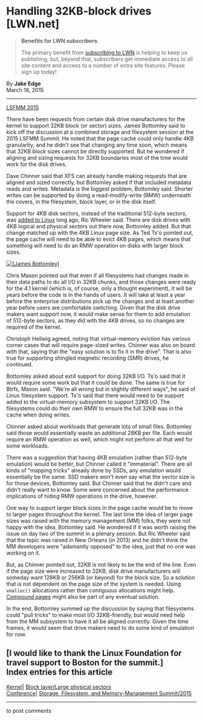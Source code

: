 # Handling 32KB-block drives [LWN.net]

> **Benefits for LWN subscribers**
> 
> The primary benefit from [subscribing to LWN](/Promo/nst-nag5/subscribe) is helping to keep us publishing, but, beyond that, subscribers get immediate access to all site content and access to a number of extra site features. Please sign up today! 

By **Jake Edge**  
March 18, 2015 

* * *

[LSFMM 2015](/Articles/lsfmm2015/)

There have been requests from certain disk drive manufacturers for the kernel to support 32KB block (or sector) sizes, James Bottomley said to kick off the discussion at a combined storage and filesystem session at the 2015 LSFMM Summit. He noted that the page cache could only handle 4KB granularity, and he didn't see that changing any time soon, which means that 32KB block sizes cannot be directly supported. But he wondered if aligning and sizing requests for 32KB boundaries most of the time would work for the disk drives. 

Dave Chinner said that XFS can already handle making requests that are aligned and sized correctly, but Bottomley asked if that included metadata reads and writes. Metadata is the biggest problem, Bottomley said. Shorter writes can be supported by doing a read-modify-write (RMW) underneath the covers, in the filesystem, block layer, or in the disk itself. 

Support for 4KB disk sectors, instead of the traditional 512-byte sectors, was [added to Linux](/Articles/322777/) long ago, Ric Wheeler said. There are disk drives with 4KB logical and physical sectors out there now, Bottomley added. But that change matched up with the 4KB Linux page size. As Ted Ts'o pointed out, the page cache will need to be able to evict 4KB pages, which means that something will need to do an RMW operation on disks with larger block sizes. 

[ ![\[James Bottomley\]](https://static.lwn.net/images/2015/lsf-bottomley-sm.jpg) ](/Articles/637032/)

Chris Mason pointed out that even if all filesystems had changes made in their data paths to do all I/O in 32KB chunks, and those changes were ready for the 4.1 kernel (which is, of course, only a thought experiment), it will be years before the code is in the hands of users. It will take at least a year before the enterprise distributions pick up the changes and at least another year before users are comfortable switching. Given that the disk drive makers want support now, it would make sense for them to add emulation of 512-byte sectors, as they did with the 4KB drives, so no changes are required of the kernel. 

Christoph Hellwig agreed, noting that virtual-memory eviction has various corner cases that will require page-sized writes. Chinner was also on board with that, saying that the "easy solution is to fix it in the drive". That is also true for supporting shingled magnetic recording (SMR) drives, he continued. 

Bottomley asked about ext4 support for doing 32KB I/O. Ts'o said that it would require some work but that it could be done. The same is true for Btrfs, Mason said. "We're all wrong but in slightly different ways", he said of Linux filesystem support. Ts'o said that there would need to be support added to the virtual-memory subsystem to support 32KB I/O. The filesystems could do their own RMW to ensure the full 32KB was in the cache when doing writes. 

Chinner asked about workloads that generate lots of small files. Bottomley said those would essentially waste an additional 28KB per file. Each would require an RMW operation as well, which might not perform all that well for some workloads. 

There was a suggestion that having 4KB emulation (rather than 512-byte emulation) would be better, but Chinner called it "immaterial". There are all kinds of "mapping tricks" already done by SSDs, any emulation would essentially be the same. SSD makers won't even say what the sector size is for those devices, Bottomley said. But Chinner said that he didn't care and didn't really want to know. Some were concerned about the performance implications of hiding RMW operations in the drive, however. 

One way to support larger block sizes in the page cache would be to move to larger pages throughout the kernel. The last time the idea of larger page sizes was raised with the memory management (MM) folks, they were not happy with the idea, Bottomley said. He wondered if it was worth raising the issue on day two of the summit in a plenary session. But Ric Wheeler said that the topic was raised in New Orleans (in 2013) and he didn't think the MM developers were "adamantly opposed" to the idea, just that no one was working on it. 

But, as Chinner pointed out, 32KB is not likely to be the end of the line. Even if the page size were increased to 32KB, disk drive manufacturers will someday want 128KB or 256KB (or beyond) for the block size. So a solution that is not dependent on the page size of the system is needed. Using `vmalloc()` allocations rather than contiguous allocations might help. [Compound pages](/Articles/619514/) might also be part of any eventual solution. 

In the end, Bottomley summed up the discussion by saying that filesystems could "pull tricks" to make most I/O 32KB-friendly, but would need help from the MM subsystem to have it all be aligned correctly. Given the time frames, it would seem that drive makers need to do some kind of emulation for now. 

[I would like to thank the Linux Foundation for travel support to Boston for the summit.]  
Index entries for this article  
---  
[Kernel](/Kernel/Index)| [Block layer/Large physical sectors](/Kernel/Index#Block_layer-Large_physical_sectors)  
[Conference](/Archives/ConferenceIndex/)| [Storage, Filesystem, and Memory-Management Summit/2015](/Archives/ConferenceIndex/#Storage_Filesystem_and_Memory-Management_Summit-2015)  
  


* * *

to post comments 

